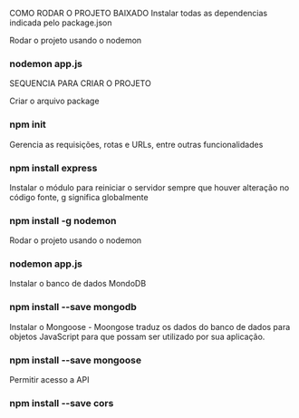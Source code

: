 COMO RODAR O PROJETO BAIXADO
Instalar todas as dependencias indicada pelo package.json

Rodar o projeto usando o nodemon
### nodemon app.js

SEQUENCIA PARA CRIAR O PROJETO

Criar o arquivo package
### npm init

Gerencia as requisições, rotas e URLs, entre outras funcionalidades
### npm install express

Instalar o módulo para reiniciar o servidor sempre que houver alteração no código fonte, g significa globalmente
### npm install -g nodemon

Rodar o projeto usando o nodemon
### nodemon app.js

Instalar o banco de dados MondoDB
### npm install --save mongodb


Instalar o Mongoose - Moongose traduz os dados do banco de dados para objetos JavaScript para que possam ser utilizado por sua aplicação.
### npm install --save mongoose

Permitir acesso a API
### npm install --save cors
